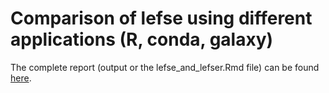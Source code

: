 # Comparison of lefse using different applications (R, conda, galaxy)

The complete report (output or the lefse_and_lefser.Rmd file) can be 
found [here](https://htmlpreview.github.io/?https://github.com/sdgamboa/lefse_comparison/blob/main/lefse_and_lefser.html).

